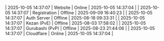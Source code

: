 | 2025-10-05 14:37:07 | Website | Online | 2025-10-05 14:37:04 |
| 2025-10-05 14:37:07 | Registration | Offline | 2025-09-09 16:40:23 |
| 2025-10-05 14:37:07 | Auth Server | Offline | 2025-08-18 09:33:31 |
| 2025-10-05 14:37:07 | Kezan (PvE) | Offline | 2025-08-03 17:58:02 |
| 2025-10-05 14:37:07 | Gurubashi (PvP) | Offline | 2025-08-23 21:44:06 |
| 2025-10-05 14:37:07 | Cloudflare | Online | 2025-10-05 14:37:04 |
